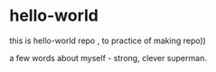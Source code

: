 # hello-world
this is hello-world repo , to practice of making repo))

a few words about myself - strong, clever superman.
